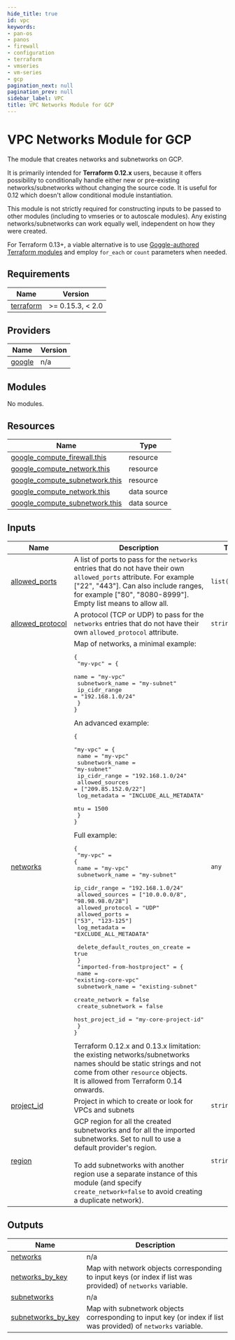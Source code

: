 ```yaml
---
hide_title: true
id: vpc
keywords:
- pan-os
- panos
- firewall
- configuration
- terraform
- vmseries
- vm-series
- gcp
pagination_next: null
pagination_prev: null
sidebar_label: VPC
title: VPC Networks Module for GCP
---
```


# VPC Networks Module for GCP

The module that creates networks and subnetworks on GCP.

It is primarily intended for **Terraform 0.12.x** users, because it offers possibility to conditionally handle either new or pre-existing
networks/subnetworks without changing the source code. It is useful for 0.12 which doesn't allow conditional module instantiation.

This module is not strictly required for constructing inputs to be passed to other modules (including to vmseries or to autoscale modules).
Any existing networks/subnetworks can work equally well, independent on how they were created.

For Terraform 0.13+, a viable alternative is to use [Goggle-authored Terraform modules](https://registry.terraform.io/modules/terraform-google-modules/network)
and employ `for_each` or `count` parameters when needed.

<!-- BEGINNING OF PRE-COMMIT-TERRAFORM DOCS HOOK -->
## Requirements

| Name | Version |
|------|---------|
| <a name="requirement_terraform"></a> [terraform](#requirement\_terraform) | >= 0.15.3, < 2.0 |

## Providers

| Name | Version |
|------|---------|
| <a name="provider_google"></a> [google](#provider\_google) | n/a |

## Modules

No modules.

## Resources

| Name | Type |
|------|------|
| [google_compute_firewall.this](https://registry.terraform.io/providers/hashicorp/google/latest/docs/resources/compute_firewall) | resource |
| [google_compute_network.this](https://registry.terraform.io/providers/hashicorp/google/latest/docs/resources/compute_network) | resource |
| [google_compute_subnetwork.this](https://registry.terraform.io/providers/hashicorp/google/latest/docs/resources/compute_subnetwork) | resource |
| [google_compute_network.this](https://registry.terraform.io/providers/hashicorp/google/latest/docs/data-sources/compute_network) | data source |
| [google_compute_subnetwork.this](https://registry.terraform.io/providers/hashicorp/google/latest/docs/data-sources/compute_subnetwork) | data source |

## Inputs

| Name | Description | Type | Default | Required |
|------|-------------|------|---------|:--------:|
| <a name="input_allowed_ports"></a> [allowed\_ports](#input\_allowed\_ports) | A list of ports to pass for the `networks` entries that do not have their own `allowed_ports` attribute. For example ["22", "443"]. Can also include ranges, for example ["80", "8080-8999"]. Empty list means to allow all. | `list(string)` | `[]` | no |
| <a name="input_allowed_protocol"></a> [allowed\_protocol](#input\_allowed\_protocol) | A protocol (TCP or UDP) to pass for the `networks` entries that do not have their own `allowed_protocol` attribute. | `string` | `"all"` | no |
| <a name="input_networks"></a> [networks](#input\_networks) | Map of networks, a minimal example:<pre>{<br />  "my-vpc" = {<br />    name            = "my-vpc"<br />    subnetwork\_name = "my-subnet"<br />    ip\_cidr\_range   = "192.168.1.0/24"<br />  }<br />}</pre>An advanced example:<pre>{<br />  "my-vpc" = {<br />    name            = "my-vpc"<br />    subnetwork\_name = "my-subnet"<br />    ip\_cidr\_range   = "192.168.1.0/24"<br />    allowed\_sources = ["209.85.152.0/22"]<br />    log\_metadata    = "INCLUDE\_ALL\_METADATA"<br />    mtu             = 1500<br />  }<br />}</pre>Full example:<pre>{<br />  "my-vpc" = {<br />    name             = "my-vpc"<br />    subnetwork\_name  = "my-subnet"<br />    ip\_cidr\_range    = "192.168.1.0/24"<br />    allowed\_sources  = ["10.0.0.0/8", "98.98.98.0/28"]<br />    allowed\_protocol = "UDP"<br />    allowed\_ports    = ["53", "123-125"]<br />    log\_metadata     = "EXCLUDE\_ALL\_METADATA"<br /><br />    delete\_default\_routes\_on\_create = true<br />  }<br />  "imported-from-hostproject" = {<br />    name              = "existing-core-vpc"<br />    subnetwork\_name   = "existing-subnet"<br />    create\_network    = false<br />    create\_subnetwork = false<br />    host\_project\_id   = "my-core-project-id"<br />  }<br />}</pre>Terraform 0.12.x and 0.13.x limitation: the existing networks/subnetworks names should be static strings and not come from other `resource` objects.<br />It is allowed from Terraform 0.14 onwards. | `any` | n/a | yes |
| <a name="input_project_id"></a> [project\_id](#input\_project\_id) | Project in which to create or look for VPCs and subnets | `string` | `null` | no |
| <a name="input_region"></a> [region](#input\_region) | GCP region for all the created subnetworks and for all the imported subnetworks. Set to null to use a default provider's region.<br /><br />To add subnetworks with another region use a separate instance of this module (and specify `create_network=false` to avoid creating a duplicate network). | `string` | `null` | no |

## Outputs

| Name | Description |
|------|-------------|
| <a name="output_networks"></a> [networks](#output\_networks) | n/a |
| <a name="output_networks_by_key"></a> [networks\_by\_key](#output\_networks\_by\_key) | Map with network objects corresponding to input keys (or index if list was provided) of `networks` variable. |
| <a name="output_subnetworks"></a> [subnetworks](#output\_subnetworks) | n/a |
| <a name="output_subnetworks_by_key"></a> [subnetworks\_by\_key](#output\_subnetworks\_by\_key) | Map with subnetwork objects corresponding to input key (or index if list was provided) of `networks` variable. |
<!-- END OF PRE-COMMIT-TERRAFORM DOCS HOOK -->